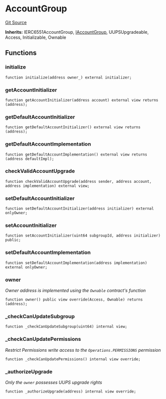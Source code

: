 # AccountGroup
[Git Source](https://github.com/0xStation/groupos/blob/a8023d340c65e0d686ded288134361dc4f500ad5/src/accountGroup/implementation/AccountGroup.sol)

**Inherits:**
IERC6551AccountGroup, [IAccountGroup](/src/accountGroup/interface/IAccountGroup.sol/interface.IAccountGroup.md), UUPSUpgradeable, Access, Initializable, Ownable


## Functions
### initialize


```solidity
function initialize(address owner_) external initializer;
```

### getAccountInitializer


```solidity
function getAccountInitializer(address account) external view returns (address);
```

### getDefaultAccountInitializer


```solidity
function getDefaultAccountInitializer() external view returns (address);
```

### getDefaultAccountImplementation


```solidity
function getDefaultAccountImplementation() external view returns (address defaultImpl);
```

### checkValidAccountUpgrade


```solidity
function checkValidAccountUpgrade(address sender, address account, address implementation) external view;
```

### setDefaultAccountInitializer


```solidity
function setDefaultAccountInitializer(address initializer) external onlyOwner;
```

### setAccountInitializer


```solidity
function setAccountInitializer(uint64 subgroupId, address initializer) public;
```

### setDefaultAccountImplementation


```solidity
function setDefaultAccountImplementation(address implementation) external onlyOwner;
```

### owner

*Owner address is implemented using the `Ownable` contract's function*


```solidity
function owner() public view override(Access, Ownable) returns (address);
```

### _checkCanUpdateSubgroup


```solidity
function _checkCanUpdateSubgroup(uint64) internal view;
```

### _checkCanUpdatePermissions

*Restrict Permissions write access to the `Operations.PERMISSIONS` permission*


```solidity
function _checkCanUpdatePermissions() internal view override;
```

### _authorizeUpgrade

*Only the `owner` possesses UUPS upgrade rights*


```solidity
function _authorizeUpgrade(address) internal view override;
```

